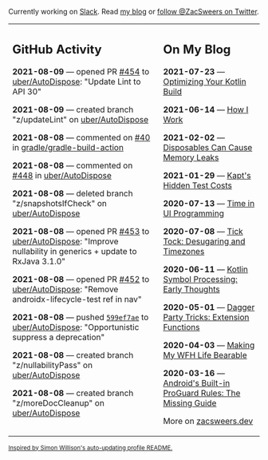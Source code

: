 Currently working on [Slack](https://slack.com/). Read [my blog](https://zacsweers.dev/) or [follow @ZacSweers on Twitter](https://twitter.com/ZacSweers).

<table><tr><td valign="top" width="60%">

## GitHub Activity
<!-- githubActivity starts -->
**2021-08-09** — opened PR [#454](https://api.github.com/repos/uber/AutoDispose/pulls/454) to [uber/AutoDispose](https://api.github.com/repos/uber/AutoDispose): "Update Lint to API 30"

**2021-08-09** — created branch "z/updateLint" on [uber/AutoDispose](https://api.github.com/repos/uber/AutoDispose)

**2021-08-08** — commented on [#40](https://github.com/gradle/gradle-build-action/issues/40#issuecomment-894929631) in [gradle/gradle-build-action](https://api.github.com/repos/gradle/gradle-build-action)

**2021-08-08** — commented on [#448](https://github.com/uber/AutoDispose/pull/448#issuecomment-894926503) in [uber/AutoDispose](https://api.github.com/repos/uber/AutoDispose)

**2021-08-08** — deleted branch "z/snapshotsIfCheck" on [uber/AutoDispose](https://api.github.com/repos/uber/AutoDispose)

**2021-08-08** — opened PR [#453](https://api.github.com/repos/uber/AutoDispose/pulls/453) to [uber/AutoDispose](https://api.github.com/repos/uber/AutoDispose): "Improve nullability in generics + update to RxJava 3.1.0"

**2021-08-08** — opened PR [#452](https://api.github.com/repos/uber/AutoDispose/pulls/452) to [uber/AutoDispose](https://api.github.com/repos/uber/AutoDispose): "Remove androidx-lifecycle-test ref in nav"

**2021-08-08** — pushed [`599ef7ae`](https://github.com/uber/AutoDispose/commit/599ef7aefaf2a77fc3325c0088255d7903ab2f3c) to [uber/AutoDispose](https://api.github.com/repos/uber/AutoDispose): "Opportunistic suppress a deprecation"

**2021-08-08** — created branch "z/nullabilityPass" on [uber/AutoDispose](https://api.github.com/repos/uber/AutoDispose)

**2021-08-08** — created branch "z/moreDocCleanup" on [uber/AutoDispose](https://api.github.com/repos/uber/AutoDispose)
<!-- githubActivity ends -->
</td><td valign="top" width="40%">

## On My Blog
<!-- blog starts -->
**2021-07-23** — [Optimizing Your Kotlin Build](https://www.zacsweers.dev/optimizing-your-kotlin-build/)

**2021-06-14** — [How I Work](https://www.zacsweers.dev/how-i-work/)

**2021-02-02** — [Disposables Can Cause Memory Leaks](https://www.zacsweers.dev/disposables-can-cause-memory-leaks/)

**2021-01-29** — [Kapt's Hidden Test Costs](https://www.zacsweers.dev/kapts-hidden-test-costs/)

**2020-07-13** — [Time in UI Programming](https://www.zacsweers.dev/time-in-ui/)

**2020-07-08** — [Tick Tock: Desugaring and Timezones](https://www.zacsweers.dev/ticktock-desugaring-timezones/)

**2020-06-11** — [Kotlin Symbol Processing: Early Thoughts](https://www.zacsweers.dev/kotlin-symbol-processor-early-thoughts/)

**2020-05-01** — [Dagger Party Tricks: Extension Functions](https://www.zacsweers.dev/dagger-party-tricks-extension-functions/)

**2020-04-03** — [Making My WFH Life Bearable](https://www.zacsweers.dev/making-wfh-life-bearable/)

**2020-03-16** — [Android's Built-in ProGuard Rules: The Missing Guide](https://www.zacsweers.dev/android-proguard-rules/)
<!-- blog ends -->
More on [zacsweers.dev](https://zacsweers.dev/)
</td></tr></table>

<sub><a href="https://simonwillison.net/2020/Jul/10/self-updating-profile-readme/">Inspired by Simon Willison's auto-updating profile README.</a></sub>